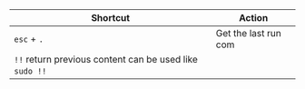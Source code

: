 
| Shortcut    | Action                                                |
| ----------- | --------------------------------------------------- |
| `esc` + `.` | Get the last run com                                  |
| `!!`    return previous content can be used like `sudo !!`  ``  ``  |

